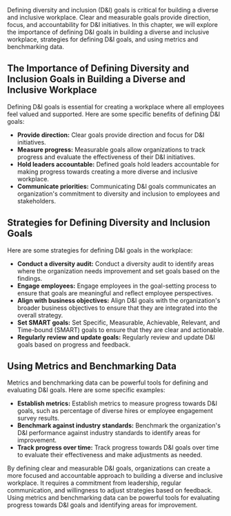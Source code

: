 
Defining diversity and inclusion (D\&I) goals is critical for building a diverse and inclusive workplace. Clear and measurable goals provide direction, focus, and accountability for D\&I initiatives. In this chapter, we will explore the importance of defining D\&I goals in building a diverse and inclusive workplace, strategies for defining D\&I goals, and using metrics and benchmarking data.

The Importance of Defining Diversity and Inclusion Goals in Building a Diverse and Inclusive Workplace
------------------------------------------------------------------------------------------------------

Defining D\&I goals is essential for creating a workplace where all employees feel valued and supported. Here are some specific benefits of defining D\&I goals:

* **Provide direction:** Clear goals provide direction and focus for D\&I initiatives.
* **Measure progress:** Measurable goals allow organizations to track progress and evaluate the effectiveness of their D\&I initiatives.
* **Hold leaders accountable:** Defined goals hold leaders accountable for making progress towards creating a more diverse and inclusive workplace.
* **Communicate priorities:** Communicating D\&I goals communicates an organization's commitment to diversity and inclusion to employees and stakeholders.

Strategies for Defining Diversity and Inclusion Goals
-----------------------------------------------------

Here are some strategies for defining D\&I goals in the workplace:

* **Conduct a diversity audit:** Conduct a diversity audit to identify areas where the organization needs improvement and set goals based on the findings.
* **Engage employees:** Engage employees in the goal-setting process to ensure that goals are meaningful and reflect employee perspectives.
* **Align with business objectives:** Align D\&I goals with the organization's broader business objectives to ensure that they are integrated into the overall strategy.
* **Set SMART goals:** Set Specific, Measurable, Achievable, Relevant, and Time-bound (SMART) goals to ensure that they are clear and actionable.
* **Regularly review and update goals:** Regularly review and update D\&I goals based on progress and feedback.

Using Metrics and Benchmarking Data
-----------------------------------

Metrics and benchmarking data can be powerful tools for defining and evaluating D\&I goals. Here are some specific examples:

* **Establish metrics:** Establish metrics to measure progress towards D\&I goals, such as percentage of diverse hires or employee engagement survey results.
* **Benchmark against industry standards:** Benchmark the organization's D\&I performance against industry standards to identify areas for improvement.
* **Track progress over time:** Track progress towards D\&I goals over time to evaluate their effectiveness and make adjustments as needed.

By defining clear and measurable D\&I goals, organizations can create a more focused and accountable approach to building a diverse and inclusive workplace. It requires a commitment from leadership, regular communication, and willingness to adjust strategies based on feedback. Using metrics and benchmarking data can be powerful tools for evaluating progress towards D\&I goals and identifying areas for improvement.
